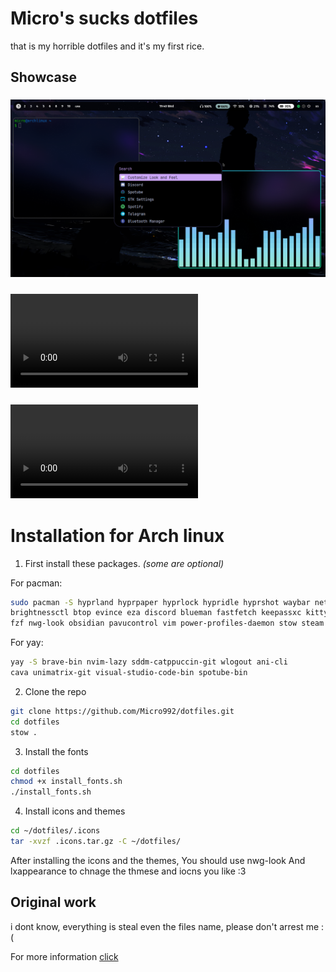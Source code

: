 # Micro's sucks dotfiles 
that is my horrible dotfiles and it's my first rice.

## Showcase 


### ![wow](https://github.com/Micro992/dotfiles/blob/main/showcase/2025-01-22-194027_hyprshot.png)

### ![wow](https://github.com/Micro992/dotfiles/blob/main/showcase/hyprland-showcase.mp4)


### ![wow](https://github.com/Micro992/dotfiles/blob/main/showcase/my-sucks-rice.mp4)


# Installation for Arch linux

1. First install these packages. *(some are optional)*

For pacman:
```bash
sudo pacman -S hyprland hyprpaper hyprlock hypridle hyprshot waybar networkmanager network-manager-applet sddm rofi-wayland
brightnessctl btop evince eza discord blueman fastfetch keepassxc kitty lxappearance imv mpv nvim git
fzf nwg-look obsidian pavucontrol vim power-profiles-daemon stow steam tldr swaync timeshift yazi zoxide vlc rclone ncdu kdenlive telegram-desktop bat chafa fd acpi

```
For yay:
```bash
yay -S brave-bin nvim-lazy sddm-catppuccin-git wlogout ani-cli
cava unimatrix-git visual-studio-code-bin spotube-bin   

```
2. Clone the repo

```bash
git clone https://github.com/Micro992/dotfiles.git
cd dotfiles
stow .
```

3. Install the fonts 
```bash 
cd dotfiles
chmod +x install_fonts.sh
./install_fonts.sh
```

4. Install icons and themes
```bash
cd ~/dotfiles/.icons
tar -xvzf .icons.tar.gz -C ~/dotfiles/
```
After installing the icons and the themes, You should use nwg-look And lxappearance to chnage the thmese and iocns you like :3

## Original work

i dont know, everything is steal even the files name,
please don't arrest me :(

For more information [click](https://youtu.be/dQw4w9WgXcQ?si=ZrDJTd_g6KlbpkYz)